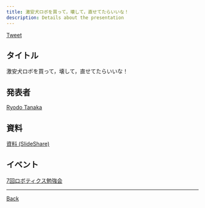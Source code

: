 ```yaml
---
title: 激安犬ロボを買って，壊して，直せてたらいいな！
description: Details about the presentation
---
```


<link rel="shortcut icon" type="image/x-icon" href="/favicon.ico?">

<a href="https://twitter.com/share?ref_src=twsrc%5Etfw" class="twitter-share-button" data-show-count="false">Tweet</a><script async src="https://platform.twitter.com/widgets.js" charset="utf-8"></script>

## タイトル
激安犬ロボを買って，壊して，直せてたらいいな！
## 発表者
[Ryodo Tanaka](https://connpass.com/user/RyodoTanaka/)
## 資料
[資料 (SlideShare)](https://www.slideshare.net/RyodoTanaka1/ss-240278811)
## イベント
[7回ロボティクス勉強会](./7.md)

- - -
[Back](../../archive.md)
